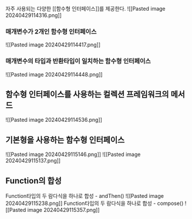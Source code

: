 자주 사용되는 다양한 [[함수형 인터페이스]]를 제공한다.
![[Pasted image 20240429114316.png]]
### 매개변수가 2개인 함수형 인터페이스
![[Pasted image 20240429114417.png]]
### 매개변수의 타입과 반환타입이 일치하는 함수형 인터페이스
![[Pasted image 20240429114448.png]]

## 함수형 인터페이스를 사용하는 컬렉션 프레임워크의 메서드
![[Pasted image 20240429114536.png]]
## 기본형을 사용하는 함수형 인터페이스
![[Pasted image 20240429115146.png]]
![[Pasted image 20240429115137.png]]
## Function의 합성
Function타입의 두 람다식을 하나로 합성 - andThen()
![[Pasted image 20240429115238.png]]
Function타입의 두 람다식을 하나로 합성 - compose()
![[Pasted image 20240429115357.png]]



